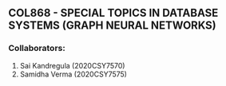 ## COL868 - SPECIAL TOPICS IN DATABASE SYSTEMS (GRAPH NEURAL NETWORKS)

### Collaborators:

1. Sai Kandregula (2020CSY7570)
2. Samidha Verma (2020CSY7575)
